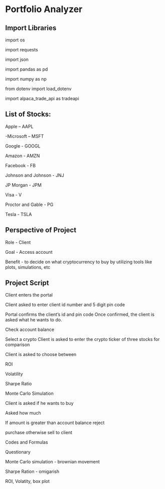 
# Portfolio Analyzer 



## Import Libraries
import os

import requests

import json

import pandas as pd

import numpy as np

from dotenv import load_dotenv

import alpaca_trade_api as tradeapi

## List of Stocks:

 Apple – AAPL

-Microsoft – MSFT

Google - GOOGL

Amazon - AMZN

Facebook - FB

Johnson and Johnson - JNJ

JP Morgan - JPM

Visa - V

Proctor and Gable - PG

Tesla - TSLA

 
## Perspective of Project
Role - Client

Goal - Access account

Benefit - to decide on what cryptocurrency to buy by utilizing tools like plots, simulations, etc


## Project Script

Client enters the portal

Client asked to enter client id number and 5 digit pin code

Portal confirms the client’s id and pin code
Once confirmed, the client is asked what he wants to do.

Check account balance

Select a crypto
Client is asked to enter the crypto ticker of three stocks for comparison

Client is asked to choose between

ROI

Volatility

Sharpe Ratio

Monte Carlo Simulation

Client is asked if he wants to buy

Asked how much

If amount is greater than account balance reject

purchase otherwise sell to client

Codes and Formulas

Questionary

Monte Carlo simulation - brownian movement

Sharpe Ration - omigarish

ROI, Volatity, box plot


